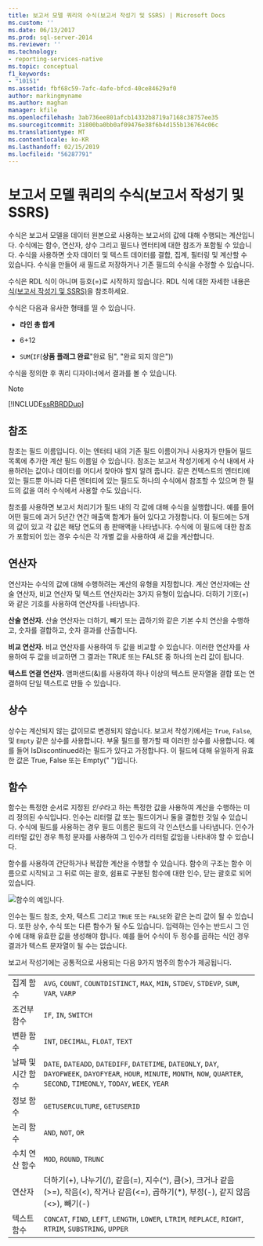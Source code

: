 ```yaml
---
title: 보고서 모델 쿼리의 수식(보고서 작성기 및 SSRS) | Microsoft Docs
ms.custom: ''
ms.date: 06/13/2017
ms.prod: sql-server-2014
ms.reviewer: ''
ms.technology:
- reporting-services-native
ms.topic: conceptual
f1_keywords:
- "10151"
ms.assetid: fbf68c59-7afc-4afe-bfcd-40ce84629af0
author: markingmyname
ms.author: maghan
manager: kfile
ms.openlocfilehash: 3ab736ee801afcb14332b8719a7168c38757ee35
ms.sourcegitcommit: 31800ba0bb0af09476e38f6b4d155b136764c06c
ms.translationtype: MT
ms.contentlocale: ko-KR
ms.lasthandoff: 02/15/2019
ms.locfileid: "56287791"
---
```

# <a name="formulas-in-report-model-queries-report-builder-and-ssrs"></a>보고서 모델 쿼리의 수식(보고서 작성기 및 SSRS)
  수식은 보고서 모델을 데이터 원본으로 사용하는 보고서의 값에 대해 수행되는 계산입니다. 수식에는 함수, 연산자, 상수 그리고 필드나 엔터티에 대한 참조가 포함될 수 있습니다. 수식을 사용하면 숫자 데이터 및 텍스트 데이터를 결합, 집계, 필터링 및 계산할 수 있습니다. 수식을 만들어 새 필드로 저장하거나 기존 필드의 수식을 수정할 수 있습니다.  
  
 수식은 RDL 식이 아니며 등호(=)로 시작하지 않습니다. RDL 식에 대한 자세한 내용은 [식&#40;보고서 작성기 및 SSRS&#41;](expressions-report-builder-and-ssrs.md)을 참조하세요.  
  
 수식은 다음과 유사한 형태를 띨 수 있습니다.  
  
-   **라인 총 합계**  
  
-   6+12  
  
-   `SUM`(`IF`(**상품 플래그 완료**"완료 됨", "완료 되지 않은"))  
  
 수식을 정의한 후 쿼리 디자이너에서 결과를 볼 수 있습니다.  
  
> [!NOTE]  
>  [!INCLUDE[ssRBRDDup](../../includes/ssrbrddup-md.md)]  
  
## <a name="references"></a>참조  
 참조는 필드 이름입니다. 이는 엔터티 내의 기존 필드 이름이거나 사용자가 만들어 필드 목록에 추가한 계산 필드 이름일 수 있습니다. 참조는 보고서 작성기에게 수식 내에서 사용하려는 값이나 데이터를 어디서 찾아야 할지 알려 줍니다. 같은 컨텍스트의 엔터티에 있는 필드뿐 아니라 다른 엔터티에 있는 필드도 하나의 수식에서 참조할 수 있으며 한 필드의 값을 여러 수식에서 사용할 수도 있습니다.  
  
 참조를 사용하면 보고서 처리기가 필드 내의 각 값에 대해 수식을 실행합니다. 예를 들어 어떤 필드에 과거 5년간 연간 매출액 합계가 들어 있다고 가정합니다. 이 필드에는 5개의 값이 있고 각 값은 해당 연도의 총 판매액을 나타냅니다. 수식에 이 필드에 대한 참조가 포함되어 있는 경우 수식은 각 개별 값을 사용하여 새 값을 계산합니다.  
  
## <a name="operators"></a>연산자  
 연산자는 수식의 값에 대해 수행하려는 계산의 유형을 지정합니다. 계산 연산자에는 산술 연산자, 비교 연산자 및 텍스트 연산자라는 3가지 유형이 있습니다. 더하기 기호(+)와 같은 기호를 사용하여 연산자를 나타냅니다.  
  
 **산술 연산자.** 산술 연산자는 더하기, 빼기 또는 곱하기와 같은 기본 수치 연산을 수행하고, 숫자를 결합하고, 숫자 결과를 산출합니다.  
  
 **비교 연산자.** 비교 연산자를 사용하여 두 값을 비교할 수 있습니다. 이러한 연산자를 사용하여 두 값을 비교하면 그 결과는 TRUE 또는 FALSE 중 하나의 논리 값이 됩니다.  
  
 **텍스트 연결 연산자.** 앰퍼샌드(&)를 사용하여 하나 이상의 텍스트 문자열을 결합 또는 연결하여 단일 텍스트로 만들 수 있습니다.  
  
##  <a name="Constants"></a> 상수  
 상수는 계산되지 않는 값이므로 변경되지 않습니다. 보고서 작성기에서는 `True`, `False`, 및 `Empty` 같은 상수를 사용합니다. 부울 필드를 평가할 때 이러한 상수를 사용합니다. 예를 들어 IsDiscontinued라는 필드가 있다고 가정합니다. 이 필드에 대해 유일하게 유효한 값은 True, False 또는 Empty(" ")입니다.  
  
##  <a name="Functions"></a> 함수  
 함수는 특정한 순서로 지정된 *인수*라고 하는 특정한 값을 사용하여 계산을 수행하는 미리 정의된 수식입니다. 인수는 리터럴 값 또는 필드이거나 둘을 결합한 것일 수 있습니다. 수식에 필드를 사용하는 경우 필드 이름은 필드의 각 인스턴스를 나타냅니다. 인수가 리터럴 값인 경우 특정 문자를 사용하여 그 인수가 리터럴 값임을 나타내야 할 수 있습니다.  
  
 함수를 사용하여 간단하거나 복잡한 계산을 수행할 수 있습니다. 함수의 구조는 함수 이름으로 시작되고 그 뒤로 여는 괄호, 쉼표로 구분된 함수에 대한 인수, 닫는 괄호로 되어 있습니다.  
  
 ![함수의 예입니다.](../media/functionexample.gif "함수의 예입니다.")  
  
 인수는 필드 참조, 숫자, 텍스트 그리고 `TRUE` 또는 `FALSE`와 같은 논리 값이 될 수 있습니다. 또한 상수, 수식 또는 다른 함수가 될 수도 있습니다. 입력하는 인수는 반드시 그 인수에 대해 유효한 값을 생성해야 합니다. 예를 들어 수식이 두 정수를 곱하는 식인 경우 결과가 텍스트 문자열이 될 수는 없습니다.  
  
 보고서 작성기에는 공통적으로 사용되는 다음 9가지 범주의 함수가 제공됩니다.  
  
|||  
|-|-|  
|집계 함수|`AVG`, `COUNT`, `COUNTDISTINCT`, `MAX`, `MIN`, `STDEV`, `STDEVP`, `SUM`, `VAR`, `VARP`|  
|조건부 함수|`IF`, `IN`, `SWITCH`|  
|변환 함수|`INT`, `DECIMAL`, `FLOAT`, `TEXT`|  
|날짜 및 시간 함수|`DATE`, `DATEADD`, `DATEDIFF`, `DATETIME`, `DATEONLY`, `DAY`, `DAYOFWEEK`, `DAYOFYEAR`, `HOUR`, `MINUTE`, `MONTH`, `NOW`, `QUARTER`, `SECOND`, `TIMEONLY`, `TODAY`, `WEEK`, `YEAR`|  
|정보 함수|`GETUSERCULTURE`, `GETUSERID`|  
|논리 함수|`AND`, `NOT`, `OR`|  
|수치 연산 함수|`MOD`, `ROUND`, `TRUNC`|  
|연산자|더하기(+), 나누기(/), 같음(=), 지수(^), 큼(>), 크거나 같음(>=), 작음(<), 작거나 같음(<=), 곱하기(*), 부정(-), 같지 않음(<>), 빼기(-)|  
|텍스트 함수|`CONCAT`, `FIND`, `LEFT`, `LENGTH`, `LOWER`, `LTRIM`, `REPLACE`, `RIGHT`, `RTRIM`, `SUBSTRING`, `UPPER`|  
  
  
